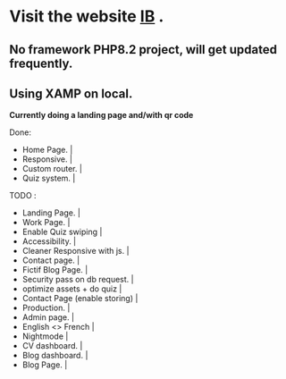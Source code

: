 # Visit the website [IB](https://ibproject.go.yo.fr/) .
## No framework PHP8.2 project, will get updated frequently.
## Using XAMP on local.

**Currently doing a landing page and/with qr code**

Done: 
* Home Page. |
* Responsive. |
* Custom router. |
* Quiz system. |

TODO :

* Landing Page. |
* Work Page. |
* Enable Quiz swiping |
* Accessibility. |
* Cleaner Responsive with js. |
* Contact page. |
* Fictif Blog Page. |
* Security pass on db request. |
* optimize assets + do quiz |
* Contact Page (enable storing) |
* Production. |
* Admin page. |
* English <> French |
* Nightmode |
* CV dashboard. |
* Blog dashboard. |
* Blog Page. |
